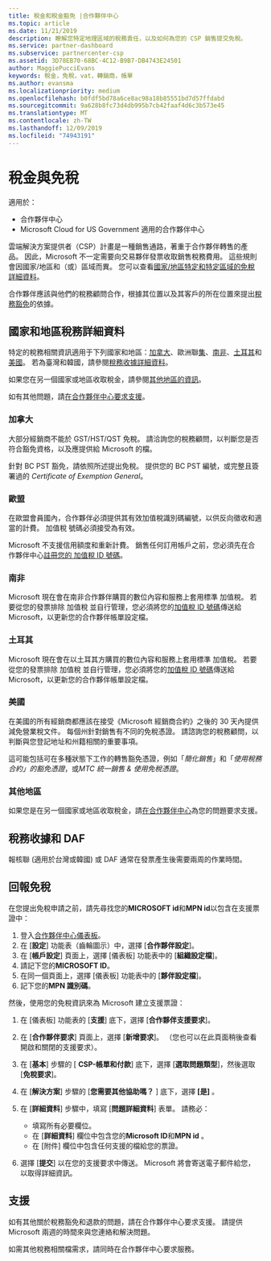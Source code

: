 ```yaml
---
title: 稅金和稅金豁免 |合作夥伴中心
ms.topic: article
ms.date: 11/21/2019
description: 瞭解您特定地理區域的稅務責任，以及如何為您的 CSP 銷售提交免稅。
ms.service: partner-dashboard
ms.subservice: partnercenter-csp
ms.assetid: 3D78EB70-68BC-4C12-B9B7-DB4743E24501
author: MaggiePucciEvans
keywords: 稅金，免稅，vat，轉銷商，帳單
ms.author: evansma
ms.localizationpriority: medium
ms.openlocfilehash: b0fdf5bd78a6ce8ac98a18b85551bd7d57ffdabd
ms.sourcegitcommit: 9a628b8fc73d4db995b7cb42faaf4d6c3b573e45
ms.translationtype: MT
ms.contentlocale: zh-TW
ms.lasthandoff: 12/09/2019
ms.locfileid: "74943191"
---
```

# <a name="taxes-and-tax-exemptions"></a>稅金與免稅

適用於：

- 合作夥伴中心
- Microsoft Cloud for US Government 適用的合作夥伴中心

雲端解決方案提供者（CSP）計畫是一種銷售通路，著重于合作夥伴轉售的產品。 因此，Microsoft 不一定需要向交易夥伴發票收取銷售稅務費用。 這些規則會因國家/地區和（或）區域而異。 您可以查看[國家/地區特定和特定區域的免稅詳細資料](#country-and-region-tax-details)。

合作夥伴應該與他們的稅務顧問合作，根據其位置以及其客戶的所在位置來提出[稅務豁免](#file-tax-exemptions)的依據。

## <a name="country-and-region-tax-details"></a>國家和地區稅務詳細資料

特定的稅務相關資訊適用于下列國家和地區：[加拿大](#canada)、歐洲聯[集](#european-union)、[南非](#south-africa)、[土耳其](#turkey)和[美國](#united-states)。 若為臺灣和韓國，請參閱[稅務收據詳細資料](#tax-receipts-and-daf)。

如果您在另一個國家或地區收取稅金，請參閱[其他地區的資訊](#other-regions)。

如有其他問題，請[在合作夥伴中心要求支援](#support)。

### <a name="canada"></a>加拿大

大部分經銷商不能於 GST/HST/QST 免稅。 請洽詢您的稅務顧問，以判斷您是否符合豁免資格，以及應提供給 Microsoft 的檔。

針對 BC PST 豁免，請依照所述提出免稅。 提供您的 BC PST 編號，或完整且簽署過的 *Certificate of Exemption General*。

### <a name="european-union"></a>歐盟

在歐盟會員國內，合作夥伴必須提供其有效加值稅識別碼編號，以供反向徵收和適當的計費。 加值稅 號碼必須接受為有效。

Microsoft 不支援信用額度和重新計費。 銷售任何訂用帳戶之前，您必須先在合作夥伴中心[註冊您的 加值稅 ID 號碼](organization-tax-info.md)。

### <a name="south-africa"></a>南非

Microsoft 現在會在南非合作夥伴購買的數位內容和服務上套用標準 加值稅。 若要從您的發票排除 加值稅 並自行管理，您必須將您的[加值稅 ID 號碼](organization-tax-info.md)傳送給 Microsoft，以更新您的合作夥伴帳單設定檔。

### <a name="turkey"></a>土耳其

Microsoft 現在會在以土耳其方購買的數位內容和服務上套用標準 加值稅。 若要從您的發票排除 加值稅 並自行管理，您必須將您的[加值稅 ID 號碼](organization-tax-info.md)傳送給 Microsoft，以更新您的合作夥伴帳單設定檔。

### <a name="united-states"></a>美國

在美國的所有經銷商都應該在接受《Microsoft 經銷商合約》之後的 30 天內提供減免營業稅文件。 每個州針對銷售有不同的免稅憑證。 請諮詢您的稅務顧問，以判斷與您登記地址和州籍相關的重要事項。

這可能包括可在多種狀態下工作的轉售豁免憑證，例如「*簡化銷售*」和「*使用稅務合約」的豁免憑證*，或*MTC 統一銷售 & 使用免稅憑證*。

### <a name="other-regions"></a>其他地區

如果您是在另一個國家或地區收取稅金，請[在合作夥伴中心](#support)為您的問題要求支援。

## <a name="tax-receipts-and-daf"></a>稅務收據和 DAF

報核聯 (適用於台灣或韓國) 或 DAF 通常在發票產生後需要兩周的作業時間。

## <a name="file-tax-exemptions"></a>回報免稅

在您提出免稅申請之前，請先尋找您的**MICROSOFT id**和**MPN id**以包含在支援票證中：

1. 登入[合作夥伴中心儀表板](https://partner.microsoft.com/dashboard/)。
2. 在 [**設定**] 功能表（齒輪圖示）中，選擇 [**合作夥伴設定**]。
3. 在 [**帳戶設定**] 頁面上，選擇 [儀表板] 功能表中的 [**組織設定檔**]。
4. 請記下您的**MICROSOFT ID**。
5. 在同一個頁面上，選擇 [儀表板] 功能表中的 [**夥伴設定檔**]。
6. 記下您的**MPN 識別碼**。

然後，使用您的免稅資訊來為 Microsoft 建立支援票證：

1. 在 [儀表板] 功能表的 [**支援**] 底下，選擇 [**合作夥伴支援要求**]。
2. 在 [**合作夥伴要求**] 頁面上，選擇 [**新增要求**]。 （您也可以在此頁面稍後查看開啟和關閉的支援要求）。
3. 在 [**基本**] 步驟的 [ **CSP-帳單和付款**] 底下，選擇 [**選取問題類型**]，然後選取 [**免稅要求**]。
4. 在 [**解決方案**] 步驟的 [**您需要其他協助嗎？** ] 底下，選擇 **[是]** 。
5. 在 [**詳細資料**] 步驟中，填寫 [**問題詳細資料**] 表單。 請務必：

    - 填寫所有必要欄位。
    - 在 [**詳細資料**] 欄位中包含您的**Microsoft ID**和**MPN id** 。
    - 在 [附件] 欄位中包含任何支援的檔給您的票證。

6. 選擇 [**提交**] 以在您的支援要求中傳送。 Microsoft 將會寄送電子郵件給您，以取得詳細資訊。

## <a name="support"></a>支援

如有其他關於稅務豁免和退款的問題，請在合作夥伴中心要求支援。 請提供 Microsoft 兩週的時間來與您連絡和解決問題。

如需其他稅務相關檔需求，請同時在合作夥伴中心要求服務。
